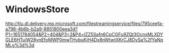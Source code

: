 # WindowsStore

http://tlu.dl.delivery.mp.microsoft.com/filestreamingservice/files/795ceefa-a798-4b6b-b2a9-8851800eea3d?P1=1651784054&P2=404&P3=2&P4=lZZ5Safn6CpCGFu9ZQt3OcnxMLXDYGLE6HTuiW28ynEfoMWP0mwTHybuKiH4Dx8nWtwtXKrCJ8DySa%2fYaNqMLg%3d%3d
